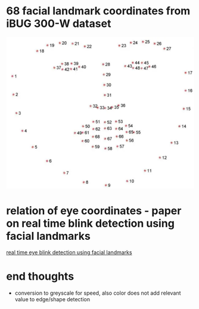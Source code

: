 

# 68 facial landmark coordinates from iBUG 300-W dataset
![landmark coordinate image](image.png)

# relation of eye coordinates - paper on real time blink detection using facial landmarks
[real time eye blink detection using facial landmarks](https://vision.fe.uni-lj.si/cvww2016/proceedings/papers/05.pdf)

# end thoughts 
- conversion to greyscale for speed, also color does not add relevant value to edge/shape detection
